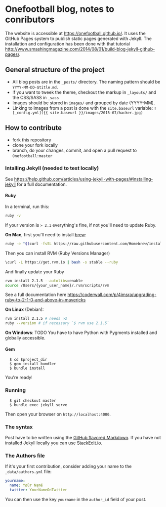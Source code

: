 # Onefootball blog, notes to conributors

The website is accessible at https://onefootball.github.io/. It uses the GitHub Pages system to publish static pages generated with Jekyll. The installation and configuration has been done with that tutorial http://www.smashingmagazine.com/2014/08/01/build-blog-jekyll-github-pages/.

## General structure of the project

  * All blog posts are in the `_posts/` directory. The naming pattern should be `YYYY-MM-DD-$title.md`.
  * If you want to tweek the theme, checkout the markup in `_layouts/` and the CSS/SASS in `_sass`
  * Images should be stored in `images/` and grouped by date (YYYY-MM).
  * Linking to images from a post is done with the `site.baseurl` variable: `![_config.yml]({{ site.baseurl }}/images/2015-07/hacker.jpg)`


## How to contribute

  * fork this repository
  * clone your fork locally
  * branch, do your changes, commit, and open a pull request to `Onefootball:master`

### Intalling Jekyll (needed to test locally)

See https://help.github.com/articles/using-jekyll-with-pages/#installing-jekyll for a full documentation.

#### Ruby

In a terminal, run this:

```bash
ruby -v
```

If your version is `> 2.1` everything's fine, if not you'll need to update Ruby.

**On Mac**, first you'll need to install [brew](http://brew.sh/):

```bash
ruby -e "$(curl -fsSL https://raw.githubusercontent.com/Homebrew/install/master/install)"
```

Then you can install RVM (Ruby Versions Manager)

```bash
\curl -L https://get.rvm.io | bash -s stable --ruby
```

And finally update your Ruby

```bash
rvm install 2.1.5 --autolibs=enable
source /Users/{your_user_name}/.rvm/scripts/rvm
```

See a full documentation here https://coderwall.com/p/4imsra/upgrading-ruby-to-2-1-0-and-above-in-mavericks

**On Linux** (Debian):
```bash
rvm install 2.1.5 # needs >2
ruby --version # if necessary `$ rvm use 2.1.5`
```

**On Windows**: TODO
You have to have Python with Pygments installed and globally accessible.


#### Gem

```
  $ cd $project_dir
  $ gem install bundler
  $ bundle install
```

You're ready!


### Running

```
  $ git checkout master
  $ bundle exec jekyll serve
```

Then open your browser on `http://localhost:4000`.

### The syntax

Post have to be written using the [GitHub flavored Markdown](https://help.github.com/articles/github-flavored-markdown/). If you have not installed Jekyll locally you can use [StackEdit.io](https://stackedit.io/).

### The Authors file

If it's your first contribution, consider adding your name to the `_data/authors.yml` file:

```yml
yourname:
  name: Yøür Nąmé
  twitter: YourNameOnTwitter
```

You can then use the key `yourname` in the `author_id` field of your post.
